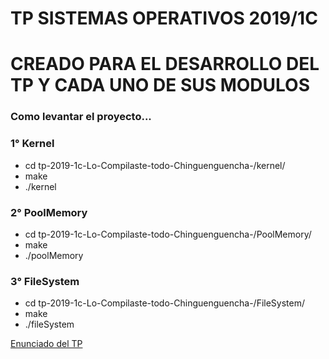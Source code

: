 # TP SISTEMAS OPERATIVOS 2019/1C

# CREADO PARA EL DESARROLLO DEL TP Y CADA UNO DE SUS MODULOS

### Como levantar el proyecto...

### 1° Kernel
- cd tp-2019-1c-Lo-Compilaste-todo-Chinguenguencha-/kernel/
- make
- ./kernel


### 2° PoolMemory
- cd tp-2019-1c-Lo-Compilaste-todo-Chinguenguencha-/PoolMemory/
- make
- ./poolMemory


### 3° FileSystem
- cd tp-2019-1c-Lo-Compilaste-todo-Chinguenguencha-/FileSystem/
- make
- ./fileSystem


[Enunciado del TP](https://docs.google.com/document/d/1QlzXwpSvI5ua2lbO8pF6ZgjlgMndFlwzlAci7qhZmqE/edit)
